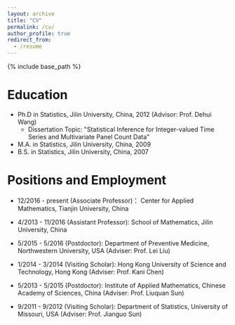 ```yaml
---
layout: archive
title: "CV"
permalink: /cv/
author_profile: true
redirect_from:
  - /resume
---
```


{% include base_path %}

Education
======
* Ph.D in Statistics, Jilin University, China, 2012 (Advisor: Prof.  Dehui Wang)
  * Dissertation Topic:  "Statistical Inference for Integer-valued Time Series and Multivariate Panel Count Data"
* M.A. in Statistics,  Jilin University, China, 2009
* B.S. in Statistics,  Jilin University, China, 2007

Positions and Employment
======
* 12/2016 - present (Associate Professor)： Center for Applied Mathematics, Tianjin University, China

*  4/2013 - 11/2016 (Assistant Professor):  School of Mathematics, Jilin University, China
  
* 5/2015 - 5/2016 (Postdoctor): Department of Preventive Medicine, Northwestern University, USA (Adviser: Prof. Lei Liu)

*   1/2014 - 3/2014 (Visiting Scholar): Hong Kong University of Science and Technology, Hong Kong (Adviser: Prof. Kani Chen)

*   5/2013 - 5/2015 (Postdoctor): Institute of Applied Mathematics, Chinese Academy of Sciences, China (Adviser: Prof.
  Liuquan Sun)

*   9/2011 - 9/2012 (Visiting Scholar): Department of Statistics, University of Missouri, USA (Adviser: Prof. Jianguo Sun)

<!--
Skills
======
* Skill 1
* Skill 2
  * Sub-skill 2.1
  * Sub-skill 2.2
  * Sub-skill 2.3
* Skill 3

Publications
======
  <ul>{% for post in site.publications %}
    {% include archive-single-cv.html %}
  {% endfor %}</ul>
  
Talks
======
  <ul>{% for post in site.talks %}
    {% include archive-single-talk-cv.html %}
  {% endfor %}</ul>
  
Teaching
======
  <ul>{% for post in site.teaching %}
    {% include archive-single-cv.html %}
  {% endfor %}</ul>
  
Service and leadership
======
* Currently signed in to 43 different slack teams
-->
